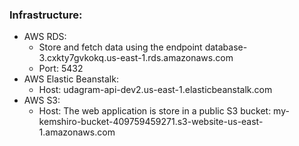 ### Infrastructure:
 - AWS RDS: 
   - Store and fetch data using the endpoint database-3.cxkty7gvkokq.us-east-1.rds.amazonaws.com
   - Port: 5432
 - AWS Elastic Beanstalk:
   - Host: udagram-api-dev2.us-east-1.elasticbeanstalk.com
 - AWS S3: 
   - Host: The web application is store in a public S3 bucket: my-kemshiro-bucket-409759459271.s3-website-us-east-1.amazonaws.com